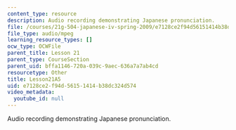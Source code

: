 ```yaml
---
content_type: resource
description: Audio recording demonstrating Japanese pronunciation.
file: /courses/21g-504-japanese-iv-spring-2009/e7128ce2f94d56151414b38dc324d574_Lesson21A5.mp3
file_type: audio/mpeg
learning_resource_types: []
ocw_type: OCWFile
parent_title: Lesson 21
parent_type: CourseSection
parent_uid: bffa1146-720a-039c-9aec-636a7a7ab4cd
resourcetype: Other
title: Lesson21A5
uid: e7128ce2-f94d-5615-1414-b38dc324d574
video_metadata:
  youtube_id: null
---
```

Audio recording demonstrating Japanese pronunciation.